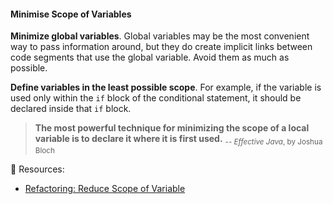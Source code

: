 <div id="title">

#### Minimise Scope of Variables

</div>

<div id="body">

**Minimize global variables**. Global variables may be the most convenient way to pass information around, but they do create implicit links between code segments that use the global variable. Avoid them as much as possible.

**Define variables in the least possible scope**. For example, if the variable is used only within the `if` block of the conditional statement, it should be declared inside that `if` block. 

>**The most powerful technique for minimizing the scope of a local variable is to declare it where it is first used.** <sub>-- _Effective Java_, by Joshua Bloch</sub>

:paperclip: Resources:

* [Refactoring: Reduce Scope of Variable](https://refactoring.com/catalog/reduceScopeOfVariable.html) 

</div>